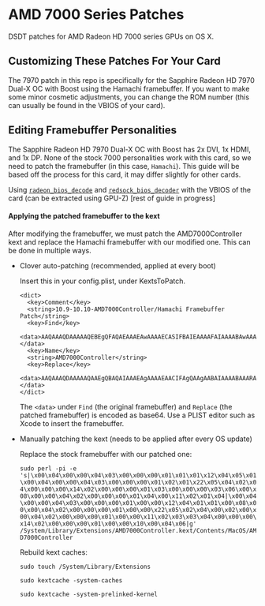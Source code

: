 # AMD 7000 Series Patches

DSDT patches for AMD Radeon HD 7000 series GPUs on OS X.

## Customizing These Patches For Your Card
The 7970 patch in this repo is specifically for the Sapphire Radeon HD 7970 Dual-X OC with Boost using the Hamachi framebuffer. If you want to make some minor cosmetic adjustments, you can change the ROM number (this can usually be found in the VBIOS of your card).

## Editing Framebuffer Personalities
The Sapphire Radeon HD 7970 Dual-X OC with Boost has 2x DVI, 1x HDMI, and 1x DP. None of the stock 7000 personalities work with this card, so we need to patch the framebuffer (in this case, `Hamachi`). This guide will be based off the process for this card, it may differ slightly for other cards.

Using [`radeon_bios_decode`](http://www.insanelymac.com/forum/files/file/190-redsock-bios-decoder-and-radeon-bios-decode/) and [`redsock_bios_decoder`](http://www.insanelymac.com/forum/files/file/190-redsock-bios-decoder-and-radeon-bios-decode/) with the VBIOS of the card (can be extracted using GPU-Z)
[rest of guide in progress]

#### 

#### Applying the patched framebuffer to the kext
After modifying the framebuffer, we must patch the AMD7000Controller kext and replace the Hamachi framebuffer with our modified one. This can be done in multiple ways.

- Clover auto-patching (recommended, applied at every boot)

  Insert this in your config.plist, under KextsToPatch.
  
  ```plist
  <dict>
    <key>Comment</key>
    <string>10.9-10.10-AMD7000Controller/Hamachi Framebuffer Patch</string>
    <key>Find</key>
    <data>AAQAAAQDAAAAAQEBEgQFAQAEAAAEAwAAAAECASIFBAIEAAAAFAIAAAABAwAAAAMGAAgAAAQCAAAAAQQAEQIBBA==</data>
    <key>Name</key>
    <string>AMD7000Controller</string>
    <key>Replace</key>
    <data>AAQAAAQDAAAAAQAAEgQBAQAIAAAEAgAAAAEAACIFAgQAAgAABAIAAAABAAARAgMDBAAAABQCAAAAAQAAEAAEBg==</data>
  </dict>
  ```
  The `<data>` under `Find` (the original framebuffer) and `Replace` (the patched framebuffer) is encoded as base64. Use a PLIST editor such as Xcode to insert the framebuffer.

- Manually patching the kext (needs to be applied after every OS update)

  Replace the stock framebuffer with our patched one:

  `sudo perl -pi -e 's|\x00\x04\x00\x00\x04\x03\x00\x00\x00\x01\x01\x01\x12\x04\x05\x01\x00\x04\x00\x00\x04\x03\x00\x00\x00\x01\x02\x01\x22\x05\x04\x02\x04\x00\x00\x00\x14\x02\x00\x00\x00\x01\x03\x00\x00\x00\x03\x06\x00\x08\x00\x00\x04\x02\x00\x00\x00\x01\x04\x00\x11\x02\x01\x04|\x00\x04\x00\x00\x04\x03\x00\x00\x00\x01\x00\x00\x12\x04\x01\x01\x00\x08\x00\x00\x04\x02\x00\x00\x00\x01\x00\x00\x22\x05\x02\x04\x00\x02\x00\x00\x04\x02\x00\x00\x00\x01\x00\x00\x11\x02\x03\x03\x04\x00\x00\x00\x14\x02\x00\x00\x00\x01\x00\x00\x10\x00\x04\x06|g' /System/Library/Extensions/AMD7000Controller.kext/Contents/MacOS/AMD7000Controller`
  
  Rebuild kext caches:
  
  `sudo touch /System/Library/Extensions`
  
  `sudo kextcache -system-caches`
  
  `sudo kextcache -system-prelinked-kernel`

